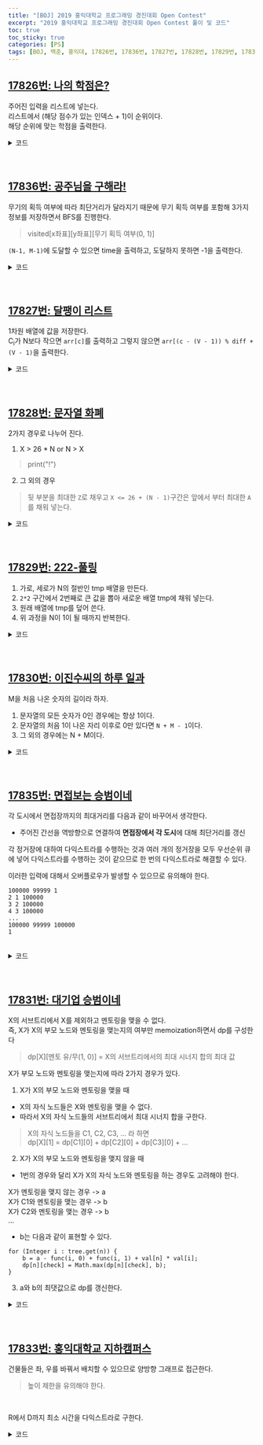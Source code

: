```yaml
---
title: "[BOJ] 2019 홍익대학교 프로그래밍 경진대회 Open Contest"
excerpt: "2019 홍익대학교 프로그래밍 경진대회 Open Contest 풀이 및 코드"
toc: true
toc_sticky: true
categories: [PS]
tags: [BOJ, 백준, 홍익대, 17826번, 17836번, 17827번, 17828번, 17829번, 17830번, 17831번, 17834번, 17833번]
---
```

## [17826번: 나의 학점은?](https://www.acmicpc.net/problem/17826)
주어진 입력을 리스트에 넣는다. <br>
리스트에서 (해당 점수가 있는 인덱스 + 1)이 순위이다.<br>
해당 순위에 맞는 학점을 출력한다. <br>

<details>
<summary>코드</summary>
<div markdown="1">

``` java
import java.io.*;
import java.util.*;

public class Main {

    static FastIO io = new FastIO();

    public static void main(String... args) throws IOException {
        ArrayList<Integer> list = new ArrayList<Integer>();
        for (int i = 0; i < 50; i++) {
            list.add(io.nextInt());
        }
        int target = io.nextInt();
        int rank = list.indexOf(target) + 1;

        if (rank <= 5)
            io.write("A+");
        else if (rank <= 15)
            io.write("A0");
        else if (rank <= 30)
            io.write("B+");
        else if (rank <= 35)
            io.write("B0");
        else if (rank <= 45)
            io.write("C+");
        else if (rank <= 48)
            io.write("C0");
        else
            io.write("F");
    }

}

class FastIO { ... }    // 생략
```
</div>
</details>

<br>
<br>

## [17836번: 공주님을 구해라!](https://www.acmicpc.net/problem/17836)
무기의 획득 여부에 따라 최단거리가 달라지기 때문에 무기 획득 여부를 포함해 3가지 정보를 저장하면서 BFS를 진행한다. <br>
 >visited[x좌표][y좌표][무기 획득 여부(0, 1)]

`(N-1, M-1)`에 도달할 수 있으면 time을 출력하고, 도달하지 못하면 -1을 출력한다.

<details>
<summary>코드</summary>
<div markdown="1">

``` java
import java.io.*;
import java.util.*;

public class Main {

    static FastIO io = new FastIO();
    static int N, M, T;
    static int[][] map;
    static boolean[][][] visited;
    static int[] dx = {-1, 0, 1, 0};
    static int[] dy = {0, -1, 0, 1};

    public static void main(String... args) throws IOException {
        N = io.nextInt();
        M = io.nextInt();
        T = io.nextInt();
        map = new int[N][M];
        visited = new boolean[N][M][2];

        for (int i = 0; i < N; i++) {
            for (int j = 0; j < M; j++) {
                map[i][j] = io.nextInt();
            }
        }

        int res = BFS();
        io.write(res > -1 ? String.valueOf(res) : "Fail");
    }

    private static int BFS() {
        Queue<Node> queue = new LinkedList<Node>();
        queue.add(new Node(0, 0, 0, 0));
        visited[0][0][0] = true;

        while (!queue.isEmpty()) {
            Node tmp = queue.poll();
            int x = tmp.x;
            int y = tmp.y;
            int time = tmp.time;
            int hasWeapon = tmp.hasWeapon;

            if (x == N - 1 && y == M - 1)
                return time;

            if (time > T)
                continue;

            for (int i = 0; i < 4; i++) {
                int nx = x + dx[i];
                int ny = y + dy[i];
                int nHasWeapon = hasWeapon;

                if (nx < 0 || ny < 0 || nx >= N || ny >= M)
                    continue;

                if (visited[nx][ny][nHasWeapon])
                    continue;

                if (map[nx][ny] == 2) {
                    nHasWeapon = 1;
                    visited[nx][ny][nHasWeapon] = true;
                    queue.add(new Node(nx, ny, time + 1, nHasWeapon));
                }

                else if (map[nx][ny] == 1) {
                    if (nHasWeapon == 1) {
                        visited[nx][ny][nHasWeapon] = true;
                        queue.add(new Node(nx, ny, time + 1, nHasWeapon));
                    }

                    else
                        continue;
                }

                else {
                    visited[nx][ny][nHasWeapon] = true;
                    queue.add(new Node(nx, ny, time + 1, nHasWeapon));
                }
            }
        }

        return -1;
    }

}

class Node {
    int x, y, time, hasWeapon;

    public Node(int x, int y, int time, int hasWeapon) {
        super();
        this.x = x;
        this.y = y;
        this.time = time;
        this.hasWeapon = hasWeapon;
    }

}

class FastIO { ... }    // 생략
```
</div>
</details>

<br>
<br>

## [17827번: 달팽이 리스트](https://www.acmicpc.net/problem/17827)
1차원 배열에 값을 저장한다. <br>
 C<sub>i</sub>가 N보다 작으면 `arr[c]`를 출력하고 그렇지 않으면 `arr[(c - (V - 1)) % diff + (V - 1)`을 출력한다.

<details>
<summary>코드</summary>
<div markdown="1">

``` java
import java.io.*;
import java.util.*;

public class Main {

    static FastIO io = new FastIO();
    static int N, M, V;

    public static void main(String... args) throws IOException {
        N = io.nextInt();
        M = io.nextInt();
        V = io.nextInt();
        int[] arr = new int[N];
        StringBuilder res = new StringBuilder();
        for (int i = 0; i < N; i++) {
            arr[i] = io.nextInt();
        }
        int diff = N - V + 1;

        for (int i = 0; i < M; i++) {
            int c = io.nextInt();

            if (c < N)
                res.append(arr[c]).append('\n');
            else
                res.append(arr[(c - (V - 1)) % diff + (V - 1)]).append('\n');
        }

        io.write(res);
    }

}

class FastIO { ... }    // 생략
```
</div>
</details>

<br>
<br>

## [17828번: 문자열 화폐](https://www.acmicpc.net/problem/17828)
2가지 경우로 나누어 진다. <br>
1. X > 26 * N or N > X
> print("!")
2. 그 외의 경우
> 뒷 부분을 최대한 `Z`로 채우고 `X <= 26 + (N - 1)`구간은 앞에서 부터 최대한 `A`를 채워 넣는다.

<details>
<summary>코드</summary>
<div markdown="1">


``` java
import java.io.*;
import java.util.*;

public class Main {

    static FastIO io = new FastIO();

    public static void main(String... args) throws IOException {
        int N = io.nextInt(), X = io.nextInt();
        StringBuilder tmp = new StringBuilder();
        StringBuilder res = new StringBuilder();

        if (X > 26 * N || N > X) {
            io.write("!");
            return;
        }

        while (true) {
            if (X > 26 + (N - 1)) {
                X -= 26;
                N--;
                tmp.append('Z');
            }

            else {
                for (int i = 0; i < N - 1; i++) {
                    res.append('A');
                }

                res.append((char)('A' + X - N));
                res.append(tmp);
                break;
            }
        }

        io.write(res);
    }

}

class FastIO { ... }    // 생략
```
</div>
</details>

<br>
<br>

## [17829번: 222-풀링](https://www.acmicpc.net/problem/17829)
1. 가로, 세로가 N의 절반인 tmp 배열을 만든다. <br>
2. `2*2` 구간에서 2번째로 큰 값을 뽑아 새로운 배열 tmp에 채워 넣는다.
3. 원래 배열에 tmp를 덮어 쓴다.
4. 위 과정을 N이 1이 될 때까지 반복한다.

<details>
<summary>코드</summary>
<div markdown="1">

``` java
import java.io.*;
import java.util.*;

public class Main {

    static FastIO io = new FastIO();

    public static void main(String... args) throws IOException {
        int N = io.nextInt();
        int[][] arr = new int[N][N];
        PriorityQueue<Integer> pq = new PriorityQueue<Integer>((o1, o2) -> o2 - o1);

        for (int i = 0; i < N; i++) {
            for (int j = 0; j < N; j++) {
                arr[i][j] = io.nextInt();
            }
        }

        while (N > 1) {
            int[][] tmp = new int[N >> 1][N >> 1];

            for (int i = 0; i < N; i += 2) {
                for (int j = 0; j < N; j += 2) {
                    int tmpX = i;
                    int tmpY = j;

                    pq.clear();
                    pq.add(arr[tmpX][tmpY]);
                    pq.add(arr[tmpX + 1][tmpY]);
                    pq.add(arr[tmpX][tmpY + 1]);
                    pq.add(arr[tmpX + 1][tmpY + 1]);
                    pq.poll();
                    tmp[i >> 1][j >> 1] = pq.poll();
                }
            }

            N >>= 1;

            for (int i = 0; i < N; i++) {
                for (int j = 0; j < N; j++) {
                    arr[i][j] = tmp[i][j];
                }
            }
        }

        io.write(arr[0][0]);
    }

}

class FastIO { ... }    // 생략
```
</div>
</details>
<br>
<br>

## [17830번: 이진수씨의 하루 일과](https://www.acmicpc.net/problem/17830)
M을 처음 나온 숫자의 길이라 하자. <br>

1. 문자열의 모든 숫자가 0인 경우에는 항상 1이다.
2. 문자열의 처음 1이 나온 자리 이후로 0만 있다면 `N + M - 1`이다.
3. 그 외의 경우에는 N + M이다.

<details>
<summary>코드</summary>
<div markdown="1">


``` java
import java.io.*;
import java.util.*;

public class Main {

    static FastIO io = new FastIO();

    public static void main(String... args) throws IOException {
        int T = io.nextInt();
        StringBuilder res = new StringBuilder();

        while (T-- > 0) {
            int N = io.nextInt();
            String B = io.next();
            String bigB = B.replace('?', '1');
            String smallB = B.replace('?', '0');

            res.append(getSize(bigB, N)).append(' ').append(getSize(smallB, N)).append('\n');
        }

        io.write(res);
    }

    private static int getSize(String str, int N) {
        int firstIdx = str.indexOf('1');
        int lastIdx = str.lastIndexOf('1');

        if (firstIdx < 0)
            return 1;
        else if (firstIdx == lastIdx)
            return N + (N - firstIdx - 1);
        else
            return N + (N - firstIdx);
    }

}

class FastIO { ... }    // 생략
```
</div>
</details>

<br>
<br>

## [17835번: 면접보는 승범이네](https://www.acmicpc.net/problem/17835)
각 도시에서 면접장까지의 최대거리를 다음과 같이 바꾸어서 생각한다. <br>
- 주어진 간선을 역방향으로 연결하여 **면접장에서 각 도시**에 대해 최단거리를 갱신 <br>

각 정거장에 대하여 다익스트라를 수행하는 것과 여러 개의 정거장을 모두 우선순위 큐에 넣어 다익스트라를 수행하는 것이 같으므로 한 번의 다익스트라로 해결할 수 있다. <br>

이러한 입력에 대해서 오버플로우가 발생할 수 있으므로 유의해야 한다.
```
100000 99999 1
2 1 100000
3 2 100000
4 3 100000
...
100000 99999 100000
1
```
<br>

<details>
<summary>코드</summary>
<div markdown="1">

``` java
import java.io.*;
import java.util.*;

public class Main {

    static FastIO io = new FastIO();
    final static long INF = Long.MAX_VALUE;
    static int N, M, K, U, V, C;
    static ArrayList<ArrayList<Node>> adj;
    static ArrayList<Integer> station;
    static long[] dists;

    public static void main(String... args) throws IOException {
        N = io.nextInt();
        M = io.nextInt();
        K = io.nextInt();
        adj = new ArrayList<ArrayList<Node>>(N + 1);
        for (int i = 0; i < N + 1; i++) {
            adj.add(new ArrayList<Node>());
        }
        station = new ArrayList<Integer>(K);
        dists = new long[N + 1];
        Arrays.fill(dists, INF);
        StringBuilder res = new StringBuilder();

        for (int i = 0; i < M; i++) {
            U = io.nextInt();
            V = io.nextInt();
            C = io.nextInt();
            adj.get(V).add(new Node(U, C));
        }

        for (int i = 0; i < K; i++) {
            station.add(io.nextInt());
        }

        dijkstra();

        long max = 0l, maxIdx = -1;

        for (int i = 1; i < N + 1; i++) {
            if (dists[i] < INF) {
                if (max < dists[i]) {
                    maxIdx = i;
                    max = dists[i];
                }
            }
        }

        res.append(maxIdx).append('\n').append(max);
        io.write(res);
    }

    private static void dijkstra() {
        PriorityQueue<Node> pq = new PriorityQueue<Node>();
        for (int i = 0; i < K; i++) {
            int s = station.get(i);
            pq.add(new Node(s, dists[s] = 0l));
        }

        while (!pq.isEmpty()) {
            Node tmp = pq.poll();
            int cur = tmp.idx;
            long curDist = tmp.dist;

            if (curDist > dists[cur])
                continue;

            for (Node n : adj.get(cur)) {
                int next = n.idx;
                long nextDist = n.dist;

                if (dists[next] > dists[cur] + nextDist) {
                    dists[next] = dists[cur] + nextDist;
                    pq.add(new Node(next, dists[next]));
                }
            }
        }
    }

}

class Node implements Comparable<Node>{
    int idx;
    long dist;

    public Node(int idx, long dist) {
        super();
        this.idx = idx;
        this.dist = dist;
    }

    @Override
    public int compareTo(Node o) {
        // TODO Auto-generated method stub
        return (int)(this.dist - o.dist);
    }

}

class FastIO { ... }    // 생략
```
</div>
</details>
<br>
<br>


## [17831번: 대기업 승범이네](https://www.acmicpc.net/problem/17831)

X의 서브트리에서 X를 제외하고 멘토링을 맺을 수 없다. <br>
즉, X가 X의 부모 노드와 멘토링을 맺는지의 여부만 memoization하면서 dp를 구성한다
> dp[X][멘토 유/무(1, 0)] = X의 서브트리에서의 최대 시너지 합의 최대 값

X가 부모 노드와 멘토링을 맺는지에 따라 2가지 경우가 있다.
1. X가 X의 부모 노드와 멘토링을 맺을 때
- X의 자식 노드들은 X와 멘토링을 맺을 수 없다.
- 따라서 X의 자식 노드들의 서브트리에서 최대 시너지 합을 구한다.
> X의 자식 노드들을 C1, C2, C3, ... 라 하면 <br>
dp[X][1] = dp[C1][0] + dp[C2][0] + dp[C3][0] + ...

2. X가 X의 부모 노드와 멘토링을 맺지 않을 때
- 1번의 경우와 달리 X가 X의 자식 노드와 멘토링을 하는 경우도 고려해야 한다.
>
X가 멘토링을 맺지 않는 경우 -> a <br>
X가 C1와 멘토링을 맺는 경우 -> b <br>
X가 C2와 멘토링을 맺는 경우 -> b <br>
...
- b는 다음과 같이 표현할 수 있다.
```
for (Integer i : tree.get(n)) {
    b = a - func(i, 0) + func(i, 1) + val[n] * val[i];
    dp[n][check] = Math.max(dp[n][check], b);
}
```
3. a와 b의 최댓값으로 dp를 갱신한다. <br>

<details>
<summary>코드</summary>
<div markdown="1">


``` java
import java.io.*;
import java.util.*;

public class Main {

    static FastIO io = new FastIO();
    static int N;
    static int[] val, parent;
    static int[][] dp;
    static List<List<Integer>> tree;

    public static void main(String... args) throws IOException {
        N = io.nextInt();
        val = new int[N + 1];
        parent = new int[N + 1];
        dp = new int[N + 1][2];
        tree = new ArrayList<>(N + 1);
        for (int i = 0; i < N + 1; i++) {
            tree.add(new ArrayList<>());
        }
        for (int i = 2; i < N + 1; i++) {
            parent[i] = io.nextInt();
            tree.get(parent[i]).add(i);
        }
        for (int i = 1; i < N + 1; i++) {
            val[i] = io.nextInt();
            for (int j = 0; j < 2; j++) {
                dp[i][j] = -1;
            }
        }

        io.write(func(1, 0));
    }

    private static int func(int n, int check) {
        if (dp[n][check] != -1)
            return dp[n][check];
        if (check == 1) {
            dp[n][check] = 0;
            for (Integer i : tree.get(n)) {
                dp[n][check] += func(i, 0);
            }
        }
        else {
            dp[n][check] = 0;
            int a = 0, b = 0;
            for (Integer i : tree.get(n)) {
                a += func(i, 0);
            }
            for (Integer i : tree.get(n)) {
                b = a - func(i, 0) + func(i, 1) + val[n] * val[i];
                dp[n][check] = Math.max(dp[n][check], b);
            }
            dp[n][check] = Math.max(dp[n][check], a);
        }
        return dp[n][check];
    }

}

class FastIO { ... }    // 생략
```

<br>
<br>

## [17834번: 사자와 토끼](https://www.acmicpc.net/problem/17834)
사자와 토끼가 서로 만나지 않으려면 그래프를 인접한 정점을 기준으로 반으로 나누었을 때, 각 턴마다 반대편에 위치해야 한다.
> 이분 그래프로 해결할 수 있다.

<br>
BFS로 탐색하면서 각각의 정점의 수(red, blue)를 구한다. <br>
이분 그래프일 경우 `red * blue * 2`, 아닐 경우 0을 출력한다. <br>

이 문제 역시 오버플로우를 유의해야 한다.

``` java
import java.io.*;
import java.util.*;

public class Main {

    static FastIO io = new FastIO();
    static int N, M, u, v;
    static long redCnt, blueCnt;
    static ArrayList<ArrayList<Integer>> adj;
    static int[] colors;
    static boolean isBipartite;

    public static void main(String... args) throws IOException {
        N = io.nextInt();
        M = io.nextInt();
        adj = new ArrayList<ArrayList<Integer>>();
        for (int i = 0; i < N + 1; i++) {
            adj.add(new ArrayList<Integer>());
        }
        colors = new int[N + 1];
        isBipartite = true;

        for (int i = 0; i < M; i++) {
            u = io.nextInt();
            v = io.nextInt();
            adj.get(u).add(v);
            adj.get(v).add(u);
        }

        for (int i = 1; i < N + 1; i++) {
            if (!isBipartite)
                break;
            else if (colors[i] == 0)
                BFS(i, 1);
        }

        io.write(isBipartite ? redCnt * blueCnt * 2l : 0l);
    }

    private static void BFS(int idx, int color) {
        Queue<Integer> queue = new LinkedList<Integer>();
        queue.add(idx);
        colors[idx] = color;
        redCnt++;

        while (!queue.isEmpty()) {
            int cur = queue.poll();

            for (int next : adj.get(cur)) {
                if (colors[next] == 0) {
                    colors[next] = -colors[cur];

                    if (colors[next] == 1)
                        redCnt++;
                    else
                        blueCnt++;

                    queue.add(next);
                }

                else if (colors[cur] == colors[next]){
                    isBipartite = false;
                    return;
                }
            }
        }
    }
}

class FastIO { ... }    // 생략
```
</div>
</details>
<br>
<br>

## [17833번: 홍익대학교 지하캠퍼스](https://www.acmicpc.net/problem/17833)
건물들은 좌, 우를 바꿔서 배치할 수 있으므로 양방향 그래프로 접근한다.
> 높이 제한을 유의해야 한다.
<br>

R에서 D까지 최소 시간을 다익스트라로 구한다. <br>

<details>
<summary>코드</summary>
<div markdown="1">

``` java
import java.io.*;
import java.util.*;

public class Main {

    static FastIO io = new FastIO();
    final static int INF = Integer.MAX_VALUE;
    static ArrayList<ArrayList<Node>> adj; 
    static ArrayList<Building> buildings;
    static int[] times;
    static int N, R, D, M;

    public static void main(String... args) throws IOException {
        N = io.nextInt();
        R = io.nextInt();
        D = io.nextInt();
        M = io.nextInt();
        adj = new ArrayList<ArrayList<Node>>();
        for (int i = 0; i < N + 1; i++) {
            adj.add(new ArrayList<Node>());
        }
        buildings = new ArrayList<Building>();
        times = new int[N + 1];
        Arrays.fill(times, INF);

        for (int i = 0; i < M; i++) {
            buildings.add(new Building(io.nextInt(), io.nextInt(), io.nextInt(), io.nextInt()));
        }

        addEdge();
        dijkstra();

        io.write(times[D] == INF ? -1 : times[D]);
    }

    private static void dijkstra() {
        PriorityQueue<Node> pq = new PriorityQueue<Node>();
        pq.add(new Node(R, 0));
        times[R] = 0;

        while (!pq.isEmpty()) {
            Node tmp = pq.poll();
            int cur = tmp.idx;
            int curTime = tmp.time;

            if (curTime > times[cur])
                continue;

            for (Node n : adj.get(cur)) {
                int next = n.idx;
                int nextTime = n.time;

                if (times[next] > times[cur] + nextTime) {
                    times[next] = times[cur] + nextTime;
                    pq.add(new Node(next, times[next]));
                }
            }
        }
    }

    private static void addEdge() {
        for (Building b : buildings) {
            for (int j = 0; j <= N - b.h; j++) {
                adj.get(b.e1 + j).add(new Node(b.e2 + j, b.t));
                adj.get(b.e2 + j).add(new Node(b.e1 + j, b.t));
            }
        }
    }

}

class Node implements Comparable<Node>{
    int idx, time;

    public Node(int idx, int time) {
        this.idx = idx;
        this.time = time;
    }

    @Override
    public int compareTo(Node o) {
        // TODO Auto-generated method stub
        return this.time - o.time;
    }

}

class Building {
    int h, t, e1, e2;

    public Building(int h, int t, int e1, int e2) {
        this.h = h;
        this.t = t;
        this.e1 = e1;
        this.e2 = e2;
    }

}

class FastIO { ... }    // 생략
```
</div>
</details>